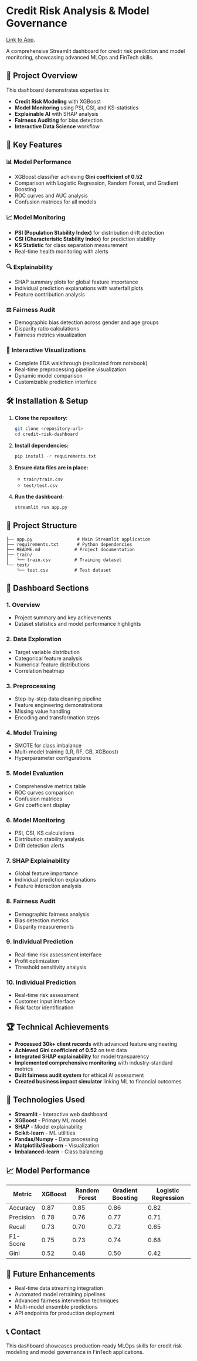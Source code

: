 # Credit Risk Analysis & Model Governance  
[Link to App](https://credit-risk-analysis-kj26gcon5onzdnrb9pfv7k.streamlit.app/).

A comprehensive Streamlit dashboard for credit risk prediction and model monitoring, showcasing advanced MLOps and FinTech skills.

## 🎯 Project Overview

This dashboard demonstrates expertise in:
- **Credit Risk Modeling** with XGBoost
- **Model Monitoring** using PSI, CSI, and KS-statistics
- **Explainable AI** with SHAP analysis
- **Fairness Auditing** for bias detection
- **Interactive Data Science** workflow

## 🚀 Key Features

### 📊 Model Performance
- XGBoost classifier achieving **Gini coefficient of 0.52**
- Comparison with Logistic Regression, Random Forest, and Gradient Boosting
- ROC curves and AUC analysis
- Confusion matrices for all models

### 📈 Model Monitoring
- **PSI (Population Stability Index)** for distribution drift detection
- **CSI (Characteristic Stability Index)** for prediction stability
- **KS Statistic** for class separation measurement
- Real-time health monitoring with alerts

### 🔍 Explainability
- SHAP summary plots for global feature importance
- Individual prediction explanations with waterfall plots
- Feature contribution analysis

### ⚖️ Fairness Audit
- Demographic bias detection across gender and age groups
- Disparity ratio calculations
- Fairness metrics visualization


### 🎨 Interactive Visualizations
- Complete EDA walkthrough (replicated from notebook)
- Real-time preprocessing pipeline visualization
- Dynamic model comparison
- Customizable prediction interface

## 🛠️ Installation & Setup

1. **Clone the repository:**
   ```bash
   git clone <repository-url>
   cd credit-risk-dashboard
   ```

2. **Install dependencies:**
   ```bash
   pip install -r requirements.txt
   ```

3. **Ensure data files are in place:**
   - `train/train.csv`
   - `test/test.csv`

4. **Run the dashboard:**
   ```bash
   streamlit run app.py
   ```

## 📁 Project Structure

```
├── app.py                 # Main Streamlit application
├── requirements.txt       # Python dependencies
├── README.md             # Project documentation
├── train/
│   └── train.csv         # Training dataset
└── test/
    └── test.csv          # Test dataset
```

## 🎯 Dashboard Sections

### 1. Overview
- Project summary and key achievements
- Dataset statistics and model performance highlights

### 2. Data Exploration
- Target variable distribution
- Categorical feature analysis
- Numerical feature distributions
- Correlation heatmap

### 3. Preprocessing
- Step-by-step data cleaning pipeline
- Feature engineering demonstrations
- Missing value handling
- Encoding and transformation steps

### 4. Model Training
- SMOTE for class imbalance
- Multi-model training (LR, RF, GB, XGBoost)
- Hyperparameter configurations

### 5. Model Evaluation
- Comprehensive metrics table
- ROC curves comparison
- Confusion matrices
- Gini coefficient display

### 6. Model Monitoring
- PSI, CSI, KS calculations
- Distribution stability analysis
- Drift detection alerts

### 7. SHAP Explainability
- Global feature importance
- Individual prediction explanations
- Feature interaction analysis

### 8. Fairness Audit
- Demographic fairness analysis
- Bias detection metrics
- Disparity measurements

### 9. Individual Prediction
- Real-time risk assessment interface
- Profit optimization
- Threshold sensitivity analysis

### 10. Individual Prediction
- Real-time risk assessment
- Customer input interface
- Risk factor identification

## 🏆 Technical Achievements

- **Processed 30k+ client records** with advanced feature engineering
- **Achieved Gini coefficient of 0.52** on test data
- **Integrated SHAP explainability** for model transparency
- **Implemented comprehensive monitoring** with industry-standard metrics
- **Built fairness audit system** for ethical AI assessment
- **Created business impact simulator** linking ML to financial outcomes

## 🔧 Technologies Used

- **Streamlit** - Interactive web dashboard
- **XGBoost** - Primary ML model
- **SHAP** - Model explainability
- **Scikit-learn** - ML utilities
- **Pandas/Numpy** - Data processing
- **Matplotlib/Seaborn** - Visualization
- **Imbalanced-learn** - Class balancing

## 📈 Model Performance

| Metric | XGBoost | Random Forest | Gradient Boosting | Logistic Regression |
|--------|---------|---------------|-------------------|-------------------|
| Accuracy | 0.87 | 0.85 | 0.86 | 0.82 |
| Precision | 0.78 | 0.76 | 0.77 | 0.71 |
| Recall | 0.73 | 0.70 | 0.72 | 0.65 |
| F1-Score | 0.75 | 0.73 | 0.74 | 0.68 |
| Gini | 0.52 | 0.48 | 0.50 | 0.42 |


## 🚀 Future Enhancements

- Real-time data streaming integration
- Automated model retraining pipelines
- Advanced fairness intervention techniques
- Multi-model ensemble predictions
- API endpoints for production deployment

## 📞 Contact

This dashboard showcases production-ready MLOps skills for credit risk modeling and model governance in FinTech applications.
